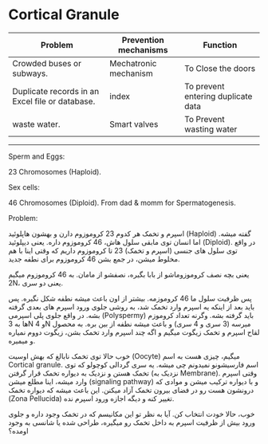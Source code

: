 # Cortical Granule

| Problem                                         	| Prevention mechanisms 	| Function                           	|
|-------------------------------------------------	|-----------------------	|------------------------------------	|
| Crowded buses or subways.                       	| Mechatronic mechanism 	| To Close the doors                 	|
| Duplicate records in an Excel file or database. 	| index                 	| To prevent entering duplicate data 	|
| waste water.                                    	| Smart valves          	| To Prevent wasting water           	|

***

Sperm and Eggs:

23 Chromosomes (Haploid).

 Sex cells:
 
 46 Chromosomes (Diploid). From dad & momm for Spermatogenesis.
 
 Problem:
 


<p>اسپرم و تخمک هر کدوم 23 کروموزوم دارن و بهشون هاپلوئید (Haploid) گفته میشه. اما انسان توی مابقی سلول هاش، 46 کروموزوم داره. یعنی دیپلوئید (Diploid). در واقع توی سلول های جنسی (اسپرم و تخمک) 23 تا کروموزوم داریم که وقتی اینا با هم مخلوط میشن، در جمع بشن 46 کروموزوم برای نطفه جدید.</p>
<p>یعنی بچه نصف کروموزوماشو از بابا بگیره، نصفشو از مامان. به 46 کروموزوم میگیم 2N، یعنی دو سری.</p>
<p>پس ظرفیت سلول ما 46 کروموزمه. بیشتر از اون باعث میشه نطفه شکل نگیره. پس باید بعد از اینکه یه اسپرم وارد تخمک شد، به روشی جلوی ورود اسپرم های بعدی گرفته بشه. در واقع جلوی پلی اسپرمی (Polyspermy) باید گرفته بشه. وگرنه تعداد کروموزم ها به 3N  و 4N میرسه (3 سری و 4 سری) و باعث میشه نطفه از بین بره. به محصول لقاح اسپرم و تخمک زیگوت میگیم و اگه چند اسپرم وارد تخمک بشن، زیگوت دووم نمیاره و میمیره.</p>
<p>خوب حالا توی تخمک نابالغ که بهش اوسیت (Oocyte) میگیم، چیزی هست به اسم Cortical granule. اسم فارسیشونو نمیدونم چی میشه. یه سری گردالی کوچولو که توی تخمک هستن و نزدیک به دیواره تخمک قرار گرفتن (نزدیک به Membrane). وقتی اسپرم وارد میشه، اینا مطلع میشن (signaling pathway) و با دیواره ترکیب میشن و موادی که درونشون هست رو در فضای بیرون تخمک آزاد میکنن. این باعث میشه که دیواره تخمک (Zona Pellucida) تغییر کنه و دیگه اجازه ورود اسپرم نده.</p>
<p>خوب، حالا خودت انتخاب کن. آیا به نظر تو این مکانیسم که در تخمک وجود داره و جلوی ورود بیش از ظرفیت اسپرم به داخل تخمک رو میگیره، طراحی شده یا شانسی به وجود اومده؟</p>

